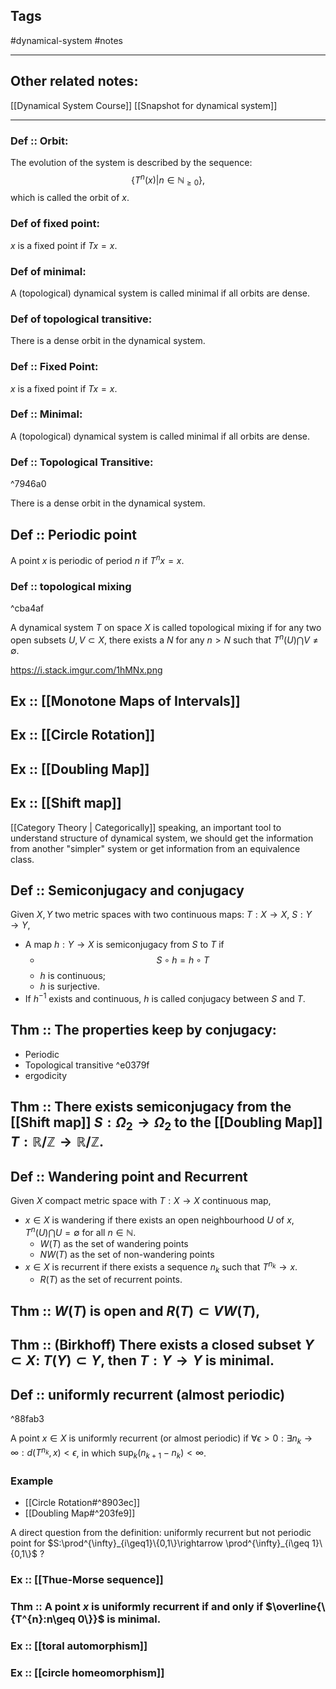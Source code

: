 
## Tags
#dynamical-system #notes 

---

## Other related notes:
[[Dynamical System Course]]
[[Snapshot for dynamical system]]

---


### Def ::  Orbit:

The evolution of the system is described by the sequence:
$$\{T^{n}(x)|n\in \mathbb{N}_{\geq 0}\},$$
which is called the orbit of $x$.


### Def of fixed point:
$x$ is a fixed point if $Tx=x$.

### Def of minimal:
A (topological) dynamical system is called minimal if all orbits are dense.

### Def of topological transitive:
There is a dense orbit in the dynamical system.



### Def :: Fixed Point:
$x$ is a fixed point if $Tx=x$.

### Def :: Minimal:
A (topological) dynamical system is called minimal if all orbits are dense.

### Def :: Topological Transitive:

^7946a0

There is a dense orbit in the dynamical system.

## Def :: Periodic point
A point $x$ is periodic of period $n$ if $T^{n}x=x$.

### Def :: topological mixing

^cba4af

A  dynamical system $T$ on space $X$ is called topological mixing if for any two open subsets $U, V\subset X$, there exists a $N$ for any $n>N$ such that $T^{n}(U)\bigcap V\not=\emptyset$.

https://i.stack.imgur.com/1hMNx.png

## Ex :: [[Monotone Maps of Intervals]] 
## Ex :: [[Circle Rotation]]
## Ex :: [[Doubling Map]]
## Ex :: [[Shift map]]


[[Category Theory | Categorically]] speaking, an important tool to understand structure of dynamical system, we should get the information from another "simpler" system or get information from an equivalence class.

## Def :: Semiconjugacy and conjugacy

Given $X, Y$ two metric spaces with two continuous maps: $T: X\rightarrow X,\ S: Y\rightarrow Y$,
- A map $h:Y\rightarrow X$ is semiconjugacy from $S$ to $T$ if 
	- $$S\circ h = h\circ T$$
	- $h$ is continuous;
	- $h$ is surjective.
- If $h^{-1}$ exists and continuous, $h$ is called conjugacy between $S$ and $T$.



## Thm :: The properties keep by conjugacy:
- Periodic
- Topological transitive ^e0379f
- ergodicity



## Thm :: There exists semiconjugacy from the [[Shift map]] $S: \Omega_{2}\rightarrow \Omega_{2}$ to the [[Doubling Map]] $T:\mathbb{R}/\mathbb{Z}\rightarrow\mathbb{R}/\mathbb{Z}$. 



## Def :: Wandering point and Recurrent
Given $X$ compact metric space with $T: X\rightarrow X$ continuous map, 
- $x\in X$ is wandering if there exists an open neighbourhood $U$ of $x$, $T^{n}(U)\bigcap U=\emptyset$ for all $n\in \mathbb{N}$.
	- $W(T)$ as the set of wandering points
	-  $NW(T)$ as the set of non-wandering points 
- $x\in X$ is recurrent if there exists a sequence $n_{k}$ such that $T^{n_{k}}\rightarrow x$.
	- $R(T)$ as the set of recurrent points.



## Thm :: $W(T)$ is open and $R(T)\subset VW(T)$,



## Thm :: (Birkhoff) There exists a closed subset $Y\subset X$: $T(Y)\subset Y$, then $T:Y\rightarrow Y$ is minimal.






## Def :: uniformly recurrent (almost periodic)

^88fab3

A point $x\in X$ is uniformly recurrent (or almost periodic) if $\forall \epsilon>0: \exists n_{k}\rightarrow \infty: d(T^{n_{k}},x)<\epsilon$, in which $\text{sup}_{k}(n_{k+1}-n_{k})<\infty$.

### Example
- [[Circle Rotation#^8903ec]]
- [[Doubling Map#^203fe9]]

A direct question from the definition: uniformly recurrent but not periodic point for $S:\prod^{\infty}_{i\geq1}\{0,1\}\rightarrow \prod^{\infty}_{i\geq 1}\{0,1\}$ ?
### Ex :: [[Thue-Morse sequence]]






### Thm :: A point $x$ is uniformly recurrent if and only if $\overline{\{T^{n}:n\geq 0\}}$ is minimal.


### Ex :: [[toral automorphism]]



### Ex :: [[circle homeomorphism]]